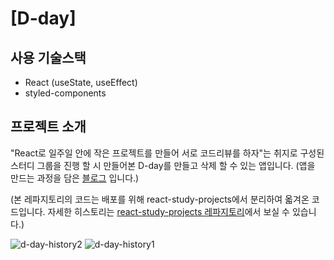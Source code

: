 # [D-day]

## 사용 기술스택

- React (useState, useEffect)
- styled-components

## 프로젝트 소개

"React로 일주일 안에 작은 프로젝트를 만들어 서로 코드리뷰를 하자"는 취지로 구성된 스터디 그룹을 진행 할 시 만들어본 D-day를 만들고 삭제 할 수 있는 앱입니다.
(앱을 만드는 과정을 담은 [블로그](https://velog.io/@a_in/React-D-day-Calculator) 입니다.)

(본 레파지토리의 코드는 배포를 위해 react-study-projects에서 분리하여 옯겨온 코드입니다. 자세한 히스토리는 [react-study-projects 레파지토리](https://github.com/04ian80/react-study-projects/commits/master)에서 보실 수 있습니다.)

![d-day-history2](https://user-images.githubusercontent.com/97023321/187374717-f7392f40-ed11-40f5-83ee-19faa674072e.png)
![d-day-history1](https://user-images.githubusercontent.com/97023321/187374707-61f9421c-3946-4897-8fb2-0e0b835d69bf.png)
